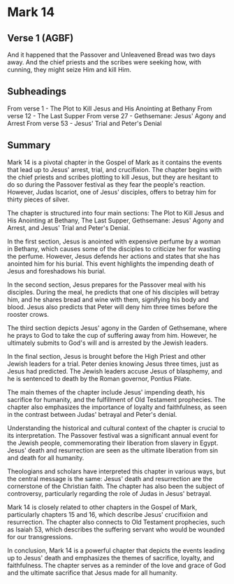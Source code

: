 # Mark 14

## Verse 1 (AGBF)

And it happened that the Passover and Unleavened Bread was two days away. And the chief priests and the scribes were seeking how, with cunning, they might seize Him and kill Him.

## Subheadings

From verse 1 - The Plot to Kill Jesus and His Anointing at Bethany
From verse 12 - The Last Supper
From verse 27 - Gethsemane: Jesus' Agony and Arrest
From verse 53 - Jesus' Trial and Peter's Denial

## Summary

Mark 14 is a pivotal chapter in the Gospel of Mark as it contains the events that lead up to Jesus' arrest, trial, and crucifixion. The chapter begins with the chief priests and scribes plotting to kill Jesus, but they are hesitant to do so during the Passover festival as they fear the people's reaction. However, Judas Iscariot, one of Jesus' disciples, offers to betray him for thirty pieces of silver.

The chapter is structured into four main sections: The Plot to Kill Jesus and His Anointing at Bethany, The Last Supper, Gethsemane: Jesus' Agony and Arrest, and Jesus' Trial and Peter's Denial.

In the first section, Jesus is anointed with expensive perfume by a woman in Bethany, which causes some of the disciples to criticize her for wasting the perfume. However, Jesus defends her actions and states that she has anointed him for his burial. This event highlights the impending death of Jesus and foreshadows his burial.

In the second section, Jesus prepares for the Passover meal with his disciples. During the meal, he predicts that one of his disciples will betray him, and he shares bread and wine with them, signifying his body and blood. Jesus also predicts that Peter will deny him three times before the rooster crows.

The third section depicts Jesus' agony in the Garden of Gethsemane, where he prays to God to take the cup of suffering away from him. However, he ultimately submits to God's will and is arrested by the Jewish leaders.

In the final section, Jesus is brought before the High Priest and other Jewish leaders for a trial. Peter denies knowing Jesus three times, just as Jesus had predicted. The Jewish leaders accuse Jesus of blasphemy, and he is sentenced to death by the Roman governor, Pontius Pilate.

The main themes of the chapter include Jesus' impending death, his sacrifice for humanity, and the fulfillment of Old Testament prophecies. The chapter also emphasizes the importance of loyalty and faithfulness, as seen in the contrast between Judas' betrayal and Peter's denial.

Understanding the historical and cultural context of the chapter is crucial to its interpretation. The Passover festival was a significant annual event for the Jewish people, commemorating their liberation from slavery in Egypt. Jesus' death and resurrection are seen as the ultimate liberation from sin and death for all humanity.

Theologians and scholars have interpreted this chapter in various ways, but the central message is the same: Jesus' death and resurrection are the cornerstone of the Christian faith. The chapter has also been the subject of controversy, particularly regarding the role of Judas in Jesus' betrayal.

Mark 14 is closely related to other chapters in the Gospel of Mark, particularly chapters 15 and 16, which describe Jesus' crucifixion and resurrection. The chapter also connects to Old Testament prophecies, such as Isaiah 53, which describes the suffering servant who would be wounded for our transgressions.

In conclusion, Mark 14 is a powerful chapter that depicts the events leading up to Jesus' death and emphasizes the themes of sacrifice, loyalty, and faithfulness. The chapter serves as a reminder of the love and grace of God and the ultimate sacrifice that Jesus made for all humanity.